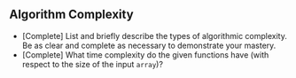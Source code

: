 ## Algorithm Complexity
* [Complete] List and briefly describe the types of algorithmic complexity. Be as clear and complete as necessary to demonstrate your mastery.
* [Complete] What time complexity do the given functions have (with respect to the size of the input `array`)?

